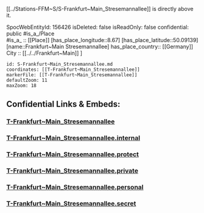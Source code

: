 ﻿---
location: [50.0942,8.6715] 
type: Station 
mapzoom: [8,18] 
mapmarker: tram 
tags:
- geo/station/tram
---

[[../Stations-FFM~S/S-Frankfurt~Main_Stresemannallee]] is directly above it. 

SpocWebEntityId: 156426
isDeleted: false
isReadOnly: false
confidential: public
#is_a_/Place  
#is_a_ :: [[Place]] 
[has_place_longitude::8.67] 
[has_place_latitude::50.09139] 
[name::Frankfurt~Main Stresemannallee] 
has_place_country:: [[Germany]]  
City :: [[../../Frankfurt~Main]] ] 


```leaflet
id: S-Frankfurt~Main_Stresemannallee.md
coordinates: [[T-Frankfurt~Main_Stresemannallee]] 
markerFile: [[T-Frankfurt~Main_Stresemannallee]] 
defaultZoom: 11 
maxZoom: 18
```


## Confidential Links & Embeds: 

### [T-Frankfurt~Main_Stresemannallee](/_public/Earth/Continent/Europe/Europe~Central/Germany/Germany~West/Hessen/counties~Hessen/Frankfurt~Main/Stations-FFM~T/T-Frankfurt~Main_Stresemannallee.md) 

### [T-Frankfurt~Main_Stresemannallee.internal](/_internal/Earth/Continent/Europe/Europe~Central/Germany/Germany~West/Hessen/counties~Hessen/Frankfurt~Main/Stations-FFM~T/T-Frankfurt~Main_Stresemannallee.internal.md) 

### [T-Frankfurt~Main_Stresemannallee.protect](/_protect/Earth/Continent/Europe/Europe~Central/Germany/Germany~West/Hessen/counties~Hessen/Frankfurt~Main/Stations-FFM~T/T-Frankfurt~Main_Stresemannallee.protect.md) 

### [T-Frankfurt~Main_Stresemannallee.private](/_private/Earth/Continent/Europe/Europe~Central/Germany/Germany~West/Hessen/counties~Hessen/Frankfurt~Main/Stations-FFM~T/T-Frankfurt~Main_Stresemannallee.private.md) 

### [T-Frankfurt~Main_Stresemannallee.personal](/_personal/Earth/Continent/Europe/Europe~Central/Germany/Germany~West/Hessen/counties~Hessen/Frankfurt~Main/Stations-FFM~T/T-Frankfurt~Main_Stresemannallee.personal.md) 

### [T-Frankfurt~Main_Stresemannallee.secret](/_secret/Earth/Continent/Europe/Europe~Central/Germany/Germany~West/Hessen/counties~Hessen/Frankfurt~Main/Stations-FFM~T/T-Frankfurt~Main_Stresemannallee.secret.md) 
